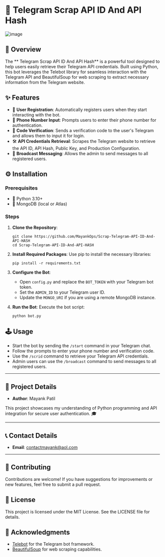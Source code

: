 # 🤖 Telegram Scrap API ID And API Hash

![image](https://github.com/user-attachments/assets/99b9ec06-733a-4afc-b11e-ed88447e86c2)

## 🚀 Overview
The ** Telegram Scrap API ID And API Hash** is a powerful tool designed to help users easily retrieve their Telegram API credentials. Built using Python, this bot leverages the Telebot library for seamless interaction with the Telegram API and BeautifulSoup for web scraping to extract necessary information from the Telegram website.

## ✨ Features
- 📝 **User Registration**: Automatically registers users when they start interacting with the bot.
- 📱 **Phone Number Input**: Prompts users to enter their phone number for authentication.
- 🔑 **Code Verification**: Sends a verification code to the user's Telegram and allows them to input it for login.
- 🛠️ **API Credentials Retrieval**: Scrapes the Telegram website to retrieve the API ID, API Hash, Public Key, and Production Configuration.
- 📢 **Broadcast Messaging**: Allows the admin to send messages to all registered users.

## ⚙️ Installation

### Prerequisites
- 🐍 Python 3.10+
- 🍃 MongoDB (local or Atlas)


### Steps
1. **Clone the Repository**:
   ```
   git clone https://github.com/MayankOps/Scrap-Telegram-API-ID-And-API-HASH
   cd Scrap-Telegram-API-ID-And-API-HASH
   ```

2. **Install Required Packages**:
   Use pip to install the necessary libraries:
   ```
   pip install -r requirements.txt
   ```

3. **Configure the Bot**:
   - Open `config.py` and replace the `BOT_TOKEN` with your Telegram bot token.
   - Set the `ADMIN_ID` to your Telegram user ID.
   - Update the `MONGO_URI` if you are using a remote MongoDB instance.

4. **Run the Bot**:
   Execute the bot script:
   ```
   python bot.py
   ```

## 🕹️ Usage
- Start the bot by sending the `/start` command in your Telegram chat.
- Follow the prompts to enter your phone number and verification code.
- Use the `/scrid` command to retrieve your Telegram API credentials.
- Admin users can use the `/broadcast` command to send messages to all registered users.

---

## 💼 Project Details
- **Author**: Mayank Patil

This project showcases my understanding of Python programming and API integration for secure user authentication. 🎓

---

## 📞 Contact Details

- **Email**: ‎[contactmayank@aol.com](mailto:contactmayank@aol.com)

---

## 🤝 Contributing
Contributions are welcome! If you have suggestions for improvements or new features, feel free to submit a pull request.

## 📄 License
This project is licensed under the MIT License. See the LICENSE file for details.

## 🙏 Acknowledgments
- [Telebot](https://github.com/eternnoir/pyTelegramBotAPI) for the Telegram bot framework.
- [BeautifulSoup](https://www.crummy.com/software/BeautifulSoup/bs4/doc/) for web scraping capabilities.
